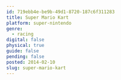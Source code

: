 ```yaml
---
id: 719ebb4e-be9b-49d1-8720-187c6f311283
title: Super Mario Kart
platform: super-nintendo
genre:
  - racing
digital: false
physical: true
guide: false
pending: false
posted: 2014-02-10
slug: super-mario-kart
---
```

